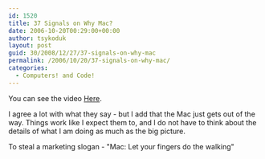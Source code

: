 ```yaml
---
id: 1520
title: 37 Signals on Why Mac?
date: 2006-10-20T00:29:00+00:00
author: tsykoduk
layout: post
guid: 30/2008/12/27/37-signals-on-why-mac
permalink: /2006/10/20/37-signals-on-why-mac/
categories:
  - Computers! and Code!
---
```

You can see the video <a href="http://www.apple.com/education/whymac/compsci/video.html">Here</a>.


I agree a lot with what they say - but I add that the Mac just gets out of the way. Things work like I expect them to, and I do not have to think about the details of what I am doing as much as the big picture.


To steal a marketing slogan - "Mac: Let your fingers do the walking"